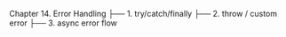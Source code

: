 Chapter 14. Error Handling
├── 1. try/catch/finally
├── 2. throw / custom error
├── 3. async error flow
